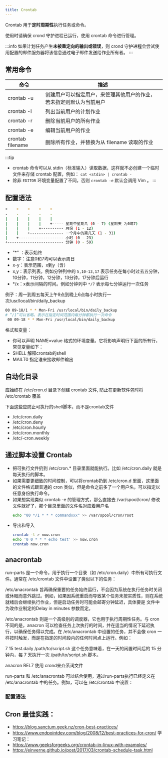```yaml
---
title: Crontab
---
```


Crontab 用于**定时周期性**执行任务或命令。

使用时请确保 crond 守护进程已运行，使用 crontab 命令进行管理。

:::info
如果计划任务产生**未被重定向的输出或错误**，则 crond 守护进程会尝试使用配置的邮件服务器将该信息通过电子邮件发送给作业所有者。
:::

## 常用命令

| 命令             | 描述                                                                 |
| ---------------- | -------------------------------------------------------------------- |
| crontab -u       | 创建用户可以指定用户，来管理其他用户的作业，若未指定则默认为当前用户 |
| crontab -l       | 列出当前用户的计划作业                                               |
| crontab -r       | 删除当前用户的所有作业                                               |
| crontab -e       | 编辑当前用户的作业                                                   |
| crontab filename | 删除所有作业，并替换为从 filename 读取的作业                         |

:::tip
- crontab 命令可以从 stdin（标准输入）读取数据，这样就不必创建一个临时文件来存储 crontab 配置，例如：
  `cat <stdin> | crontab -`
- 除非 `EDITOR` 环境变量配置了不同，否则 `crontab -e` 默认会调用 Vim 。
:::

## 配置语法

```bash
*    *    *    *    *
-    -    -    -    -
|    |    |    |    |
|    |    |    |    +----- 星期中星期几 (0 - 7) (星期天 为0或7)
|    |    |    +---------- 月份 (1 - 12) 
|    |    +--------------- 一个月中的第几天 (1 - 31)
|    +-------------------- 小时 (0 - 23)
+------------------------- 分钟 (0 - 59)
```
- "*"  ：表示始终
- 数字：注意0和7均可以表示周日
- x-y：表示范围，x到y（含）
- x,y：表示列表。例如分钟列中的 `5,10-13,17` 表示任务在每小时过去五分钟，10分钟，11分钟，12分钟，13分钟，17分钟后运行
- */x：x表示间隔的时间。例如分钟列中 `*/7` 表示每七分钟运行一次任务

例子：周一到周五每天上午9点到晚上6点每小时执行一次/usr/local/bin/daily_backup
```bash
00 09-18/1 * * Mon-Fri /usr/local/bin/daily_backup
# “/1”可以省略，表示在指定时间范围内每分钟都执行一次命令
 00 09-18 * * Mon-Fri /usr/local/bin/daily_backup
```

格式和变量：
- 你可以声明 NAME=value 格式的环境变量。它将影响声明行下面的所有行，常见变量如下：
- SHELL 解释crontab的shell
- MAILT0 指定谁来接收邮件输出
## 自动化目录

应始终在 /etc/cron.d  目录下创建 crontab 文件, 防止在更新软件包时将 /etc/crontab 覆盖

下面这些应防止可执行的shell脚本，而不是crontab文件
- /etc/cron.daily
- /etc/cron.deny
- /etc/cron.hourly
- /etc/cron.monthly
- /etc/-cron.weekly


## 通过脚本设置 Crontab

- 把可执行文件扔到 /etc/cron.\* 目录里面就能执行。比如 /etc/cron.daily 就是每天执行的脚本。
- 如果需要更细致的时间控制，可以将crontab扔到 /etc/cron.d 里面，这里面的文件格式跟普通的 cron 类似，但是命令之前多了一个用户名，可以指定以任意身份执行命令。
- 如果想实现类似 crontab -e 的管理方式，那么直接去 /var/spool/cron/ 修改文件就好了，那个目录里面的文件名对应着用户名
  ```bash
  echo "00 */1 * * * commandxxx" >> /var/spool/cron/root
  ```
- 导出和导入
  ```bash
  crontab -l > now.cron
  echo '0 0 * * * echo test' >> now.cron
  crontab now.cron
  ```

## anacrontab

run-parts 是一个命令，用于执行一个目录（如 /etc/cron.daily）中所有可执行文件。通常在 /etc/crontab 文件中设置了类似以下的任务：


/etc/anacrontab 旨再确保重要的任务始终运行，不会因为系统在执行任务时关闭或休眠而意外跳过。例如，如果因系统重启而导致某个任务未按实质性，则在系统就绪后会继续执行作业，但是启动任务时可能会邮寄分钟延迟，具体要是 文件中为改作业制定的Delay in minutes 参数而定。

/etc/anacrontab 则是一个高级别的调度器，它也用于执行周期性任务。与 cron 不同的是，anacron 可以检查任务上次执行的时间，并在适当的情况下延迟执行，以确保任务得以完成。在 /etc/anacrontab 中设置的任务，并不会像 cron 一样按时触发，而是在指定的时间段内的任何时间点上运行。例如：

7   15    test.daily    /path/to/script.sh
这个任务意味着，在一天的闲置时间后的 15 分钟内，每 7 天执行一次 /path/to/script.sh 脚本。

anacron REL7 使用 crond来介系词文件

run-parts 和 /etc/anacrontab 可以结合使用，通过run-parts执行已经定义在 /etc/anacrontab 中的任务。例如，可以在 /etc/crontab 中设置：

### 配置语法


## Cron 最佳实践：

- https://blog.sanctum.geek.nz/cron-best-practices/
- https://www.endpointdev.com/blog/2008/12/best-practices-for-cron/
  学习笔记：
- https://www.geeksforgeeks.org/crontab-in-linux-with-examples/
- https://einverne.github.io/post/2017/03/crontab-schedule-task.html